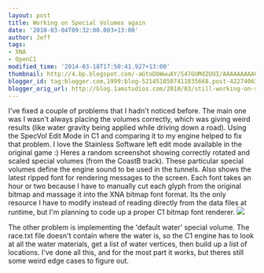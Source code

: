 ```yaml
---
layout: post
title: Working on Special Volumes again
date: '2010-03-04T09:32:00.003+13:00'
author: Jeff
tags:
- XNA
- OpenC1
modified_time: '2014-03-18T17:50:41.927+13:00'
thumbnail: http://4.bp.blogspot.com/-aGtoDbWwuAY/S47GUMdZUUI/AAAAAAAAACk/R1MFZy4OYWo/s72-c/ndump002.jpg
blogger_id: tag:blogger.com,1999:blog-5214518507411835668.post-422740636451649358
blogger_orig_url: http://blog.1amstudios.com/2010/03/still-working-on-special-volumes.html
---
```

I've fixed a couple of problems that I hadn't noticed before. The main one was I wasn't always placing the volumes correctly, which was giving weird results (like water gravity being applied while driving down a road). Using the SpecVol Edit Mode in C1 and comparing it to my engine helped to fix that problem.  I love the Stainless Software left edit mode available in the original game :)  Heres a random screenshot showing correctly rotated and scaled special volumes (from the CoastB track).  These particular special volumes define the engine sound to be used in the tunnels. Also shows the latest ripped font for rendering messages to the screen. Each font takes an hour or two because I have to manually cut each glyph from the original bitmap and massage it into the XNA bitmap font format.  Its the only resource I have to modify instead of reading directly from the data files at runtime, but I'm planning to code up a proper C1 bitmap font renderer.
![](http://4.bp.blogspot.com/-aGtoDbWwuAY/S47GUMdZUUI/AAAAAAAAACk/R1MFZy4OYWo/s1600/ndump002.jpg)

The other problem is implementing the 'default water' special volume.  The race.txt file doesn't contain where the water is, so the C1 engine has to look at all the water materials, get a list of water vertices, then build up a list of locations. I've done all this, and for the most part it works, but theres still some weird edge cases to figure out.